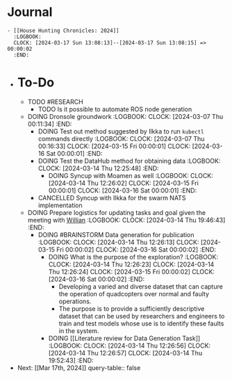 # Journal
	- [[House Hunting Chronicles: 2024]]
	  :LOGBOOK:
	  CLOCK: [2024-03-17 Sun 13:08:13]--[2024-03-17 Sun 13:08:15] =>  00:00:02
	  :END:
- # To-Do
	- TODO #RESEARCH
		- TODO Is it possible to automate ROS node generation
	- DOING Dronsole groundwork
	  :LOGBOOK:
	  CLOCK: [2024-03-07 Thu 00:11:34]
	  :END:
		- DOING Test out method suggested by Ilkka to run `kubectl` commands directly
		  :LOGBOOK:
		  CLOCK: [2024-03-07 Thu 00:16:33]
		  CLOCK: [2024-03-15 Fri 00:00:01]
		  CLOCK: [2024-03-16 Sat 00:00:01]
		  :END:
		- DOING Test the DataHub method for obtaining data
		  :LOGBOOK:
		  CLOCK: [2024-03-14 Thu 12:25:48]
		  :END:
			- DOING Syncup with Moamen as well
			  :LOGBOOK:
			  CLOCK: [2024-03-14 Thu 12:26:02]
			  CLOCK: [2024-03-15 Fri 00:00:01]
			  CLOCK: [2024-03-16 Sat 00:00:01]
			  :END:
		- CANCELLED Syncup with Ilkka for the swarm NATS implementation
	- DOING Prepare logistics for updating tasks and goal given the meeting with [Willian](((65e8cead-f672-4286-935c-aee764ec0dde)))
	  :LOGBOOK:
	  CLOCK: [2024-03-14 Thu 19:46:43]
	  :END:
		- DOING #BRAINSTORM Data generation for publication
		  :LOGBOOK:
		  CLOCK: [2024-03-14 Thu 12:26:13]
		  CLOCK: [2024-03-15 Fri 00:00:02]
		  CLOCK: [2024-03-16 Sat 00:00:02]
		  :END:
			- DOING What is the purpose of the exploration?
			  :LOGBOOK:
			  CLOCK: [2024-03-14 Thu 12:26:23]
			  CLOCK: [2024-03-14 Thu 12:26:24]
			  CLOCK: [2024-03-15 Fri 00:00:02]
			  CLOCK: [2024-03-16 Sat 00:00:02]
			  :END:
				- Developing a varied and diverse dataset that can capture the operation of quadcopters over normal and faulty operations.
				- The purpose is to provide a sufficiently descriptive dataset that can be used by researchers and engineers to train and test models whose use is to identify these faults in the system.
			- DOING [[Literature review for Data Generation Task]]
			  :LOGBOOK:
			  CLOCK: [2024-03-14 Thu 12:26:56]
			  CLOCK: [2024-03-14 Thu 12:26:57]
			  CLOCK: [2024-03-14 Thu 19:52:43]
			  :END:
- Next: [[Mar 17th, 2024]]
  query-table:: false